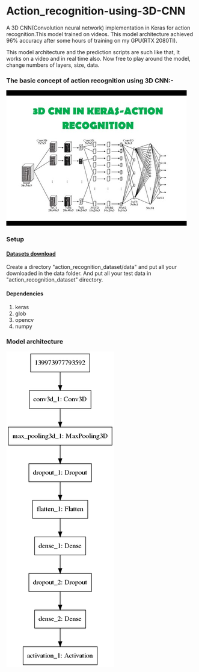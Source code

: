 # Action_recognition-using-3D-CNN

A 3D CNN(Convolution neural network) implementation in Keras for action recognition.This model trained on videos. This model architecture achieved 96% accuracy after some hours of training on my GPU(RTX 2080TI). 

This model architecture and the prediction scripts are such like that, It works on a video and in real time also. Now free to play around the model, change numbers of layers, size, data.

### The basic concept of action recognition using 3D CNN:-

![alt text](https://github.com/ankitgc1/Action_recognition-using-3D-CNN/blob/master/Action_recognition_using_3D_CNN.jpg)

### Setup
#### [Datasets download](http://www.nada.kth.se/cvap/actions/)
   Create a directory "action_recognition_dataset/data" and put all your downloaded in the data folder. And put all your test data in "action_recognition_dataset" directory. 
#### Dependencies
1. keras
2. glob
3. opencv
4. numpy

### Model architecture
![alt text](https://github.com/ankitgc1/action_recognition-using-3D-CNN/blob/master/model_architecture.png)
